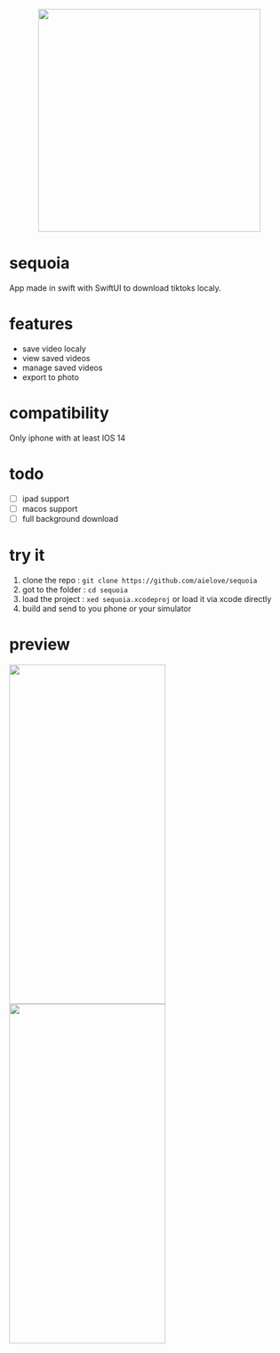 <p align="center">
  <img width="400" height="400" src="https://user-images.githubusercontent.com/42607264/122687295-f7e41c00-d215-11eb-8ce5-126119014a61.png">
</p>

# sequoia

App made in swift with SwiftUI to download tiktoks localy.

# features

- save video localy
- view saved videos
- manage saved videos
- export to photo

# compatibility

Only iphone with at least IOS 14

# todo

- [ ] ipad support
- [ ] macos support
- [ ] full background download

# try it

 1. clone the repo : `git clone https://github.com/aielove/sequoia`
 2. got to the folder : `cd sequoia`
 3. load the project : `xed sequoia.xcodeproj` or load it via xcode directly
 5. build and send to you phone or your simulator

# preview

<p align="left">
  <img width="281" height="609" src="https://user-images.githubusercontent.com/42607264/122687440-ca4ba280-d216-11eb-87e5-71929de368e8.PNG">
 <img width="281" height="609" src="https://i.giphy.com/media/QGZn72GtlvoDsnvjs3/giphy.webp">
</p>

